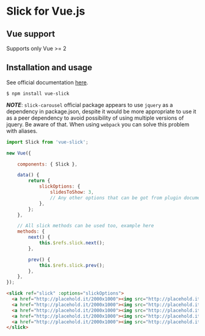 # Slick for Vue.js

## Vue support

Supports only Vue >= 2

## Installation and usage

See official documentation [here](http://kenwheeler.github.io/slick).

    $ npm install vue-slick

***NOTE***: `slick-carousel` official package appears to use `jquery` as a dependency in package.json,
despite it would be more appropriate to use it as a peer dependency to avoid possibility of using multiple
versions of jquery. Be aware of that. When using `webpack` you can solve this problem with aliases.

```javascript
import Slick from 'vue-slick';

new Vue({

    components: { Slick },

    data() {
        return {
            slickOptions: {
                slidesToShow: 3,
                // Any other options that can be got from plugin documentation
            },
        };
    },

    // All slick methods can be used too, example here
    methods: {
        next() {
            this.$refs.slick.next();
        },

        prev() {
            this.$refs.slick.prev();
        },
    },
});
```

```html
<slick ref="slick" :options="slickOptions">
  <a href="http://placehold.it/2000x1000"><img src="http://placehold.it/2000x1000" alt=""></a>
  <a href="http://placehold.it/2000x1000"><img src="http://placehold.it/2000x1000" alt=""></a>
  <a href="http://placehold.it/2000x1000"><img src="http://placehold.it/2000x1000" alt=""></a>
  <a href="http://placehold.it/2000x1000"><img src="http://placehold.it/2000x1000" alt=""></a>
  <a href="http://placehold.it/2000x1000"><img src="http://placehold.it/2000x1000" alt=""></a>
</slick>
```
